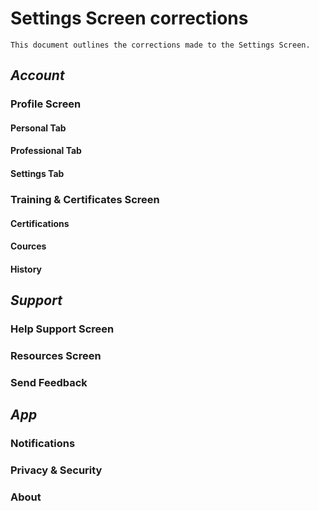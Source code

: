 # Settings Screen corrections

`This document outlines the corrections made to the Settings Screen.`

## *Account*

### Profile Screen

#### Personal Tab

#### Professional Tab

#### Settings Tab

### Training & Certificates Screen

#### Certifications

#### Cources

#### History

## *Support*

### Help Support Screen

### Resources Screen

### Send Feedback

## *App*

### Notifications

### Privacy & Security

### About